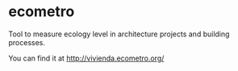 ecometro
========

Tool to measure ecology level in architecture projects and building processes.

You can find it at http://vivienda.ecometro.org/
